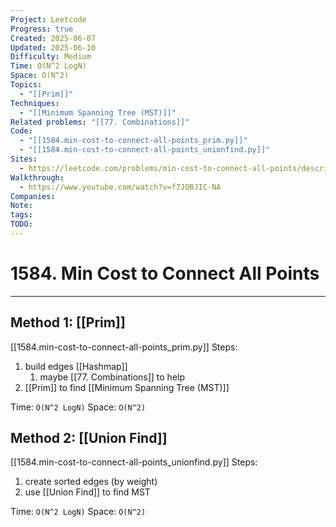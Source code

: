 ```yaml
---
Project: Leetcode
Progress: true
Created: 2025-06-07
Updated: 2025-06-10
Difficulty: Medium
Time: O(N^2 LogN)
Space: O(N^2)
Topics:
  - "[[Prim]]"
Techniques:
  - "[[Minimum Spanning Tree (MST)]]"
Related problems: "[[77. Combinations]]"
Code:
  - "[[1584.min-cost-to-connect-all-points_prim.py]]"
  - "[[1584.min-cost-to-connect-all-points_unionfind.py]]"
Sites:
  - https://leetcode.com/problems/min-cost-to-connect-all-points/description/
Walkthrough:
  - https://www.youtube.com/watch?v=f7JOBJIC-NA
Companies: 
Note: 
tags: 
TODO: 
---
```

# 1584. Min Cost to Connect All Points
---

## Method 1: [[Prim]]
[[1584.min-cost-to-connect-all-points_prim.py]]
Steps:
1. build edges [[Hashmap]]
	1. maybe [[77. Combinations]] to help
2. [[Prim]] to find [[Minimum Spanning Tree (MST)]]

Time: `O(N^2 LogN)`
Space: `O(N^2)`

## Method 2: [[Union Find]]
[[1584.min-cost-to-connect-all-points_unionfind.py]]
Steps:
1. create sorted edges (by weight)
2. use [[Union Find]] to find MST

Time: `O(N^2 LogN)`
Space: `O(N^2)`
